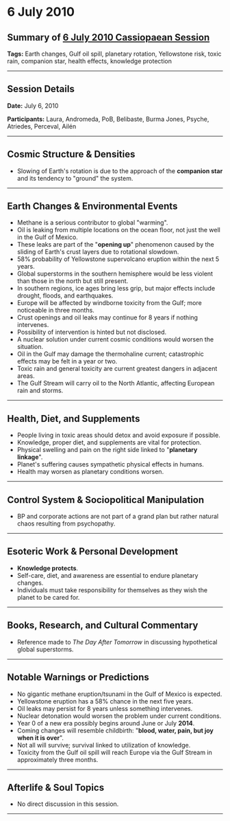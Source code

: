 # 6 July 2010

## Summary of [6 July 2010 Cassiopaean Session](https://cassiopaea.org/forum/threads/session-6-july-2010.18683/)

**Tags:** Earth changes, Gulf oil spill, planetary rotation, Yellowstone risk, toxic rain, companion star, health effects, knowledge protection

---


## Session Details

**Date:** July 6, 2010

**Participants:** Laura, Andromeda, PoB, Belibaste, Burma Jones, Psyche, Atriedes, Perceval, Ailén

---


## Cosmic Structure & Densities

- Slowing of Earth's rotation is due to the approach of the **companion star** and its tendency to "ground" the system.

---


## Earth Changes & Environmental Events

- Methane is a serious contributor to global "warming".
- Oil is leaking from multiple locations on the ocean floor, not just the well in the Gulf of Mexico.
- These leaks are part of the "**opening up**" phenomenon caused by the sliding of Earth's crust layers due to rotational slowdown.
- 58% probability of Yellowstone supervolcano eruption within the next 5 years.
- Global superstorms in the southern hemisphere would be less violent than those in the north but still present.
- In southern regions, ice ages bring less grip, but major effects include drought, floods, and earthquakes.
- Europe will be affected by windborne toxicity from the Gulf; more noticeable in three months.
- Crust openings and oil leaks may continue for 8 years if nothing intervenes.
- Possibility of intervention is hinted but not disclosed.
- A nuclear solution under current cosmic conditions would worsen the situation.
- Oil in the Gulf may damage the thermohaline current; catastrophic effects may be felt in a year or two.
- Toxic rain and general toxicity are current greatest dangers in adjacent areas.
- The Gulf Stream will carry oil to the North Atlantic, affecting European rain and storms.

---


## Health, Diet, and Supplements

- People living in toxic areas should detox and avoid exposure if possible.
- Knowledge, proper diet, and supplements are vital for protection.
- Physical swelling and pain on the right side linked to "**planetary linkage**".
- Planet's suffering causes sympathetic physical effects in humans.
- Health may worsen as planetary conditions worsen.

---


## Control System & Sociopolitical Manipulation

- BP and corporate actions are not part of a grand plan but rather natural chaos resulting from psychopathy.

---


## Esoteric Work & Personal Development

- **Knowledge protects**.
- Self-care, diet, and awareness are essential to endure planetary changes.
- Individuals must take responsibility for themselves as they wish the planet to be cared for.

---


## Books, Research, and Cultural Commentary

- Reference made to *The Day After Tomorrow* in discussing hypothetical global superstorms.

---


## Notable Warnings or Predictions

- No gigantic methane eruption/tsunami in the Gulf of Mexico is expected.
- Yellowstone eruption has a 58% chance in the next five years.
- Oil leaks may persist for 8 years unless something intervenes.
- Nuclear detonation would worsen the problem under current conditions.
- Year 0 of a new era possibly begins around June or July **2014**.
- Coming changes will resemble childbirth: "**blood, water, pain, but joy when it is over**".
- Not all will survive; survival linked to utilization of knowledge.
- Toxicity from the Gulf oil spill will reach Europe via the Gulf Stream in approximately three months.

---



## Afterlife & Soul Topics

- No direct discussion in this session.

---


